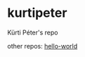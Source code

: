 # kurtipeter
Kürti Péter's repo

other repos:
[hello-world](https://github.com/kurtipeter/hello-world.git)
